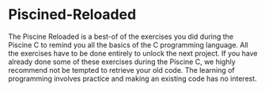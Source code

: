 # Piscined-Reloaded
The Piscine Reloaded is a best-of of the exercises you did during the Piscine C to remind you all the basics of the C programming language.
All the exercises have to be done entirely to unlock the next project.
If you have already done some of these exercises during the Piscine C, we highly recommend not be tempted to retrieve your old code. The learning of programming involves practice and making an existing code has no interest.
